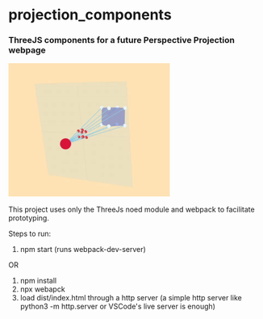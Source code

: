 # projection_components

### ThreeJS components for a future Perspective Projection webpage

![](demo.gif)

This project uses only the ThreeJs noed module and webpack to facilitate prototyping.

Steps to run:

1. npm start (runs webpack-dev-server)

OR

1. npm install
2. npx webapck
3. load dist/index.html through a http server (a simple http server like python3 -m http.server or VSCode's live server is enough)
